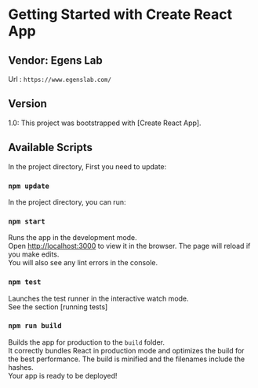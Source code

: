 # Getting Started with Create React App

## Vendor: Egens Lab

Url : `https://www.egenslab.com/`

## Version

1.0:
This project was bootstrapped with [Create React App].

## Available Scripts

In the project directory, First you need to update:

### `npm update`

In the project directory, you can run:

### `npm start`

Runs the app in the development mode.\
Open [http://localhost:3000](http://localhost:3000) to view it in the browser.
The page will reload if you make edits.\
You will also see any lint errors in the console.

### `npm test`

Launches the test runner in the interactive watch mode.\
See the section  [running tests]

### `npm run build`

Builds the app for production to the `build` folder.\
It correctly bundles React in production mode and optimizes the build for the best performance.
The build is minified and the filenames include the hashes.\
Your app is ready to be deployed!
